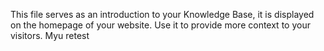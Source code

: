 This file serves as an introduction to your Knowledge Base, it is displayed on the homepage of your website. Use it to provide more context to your visitors. Myu retest

